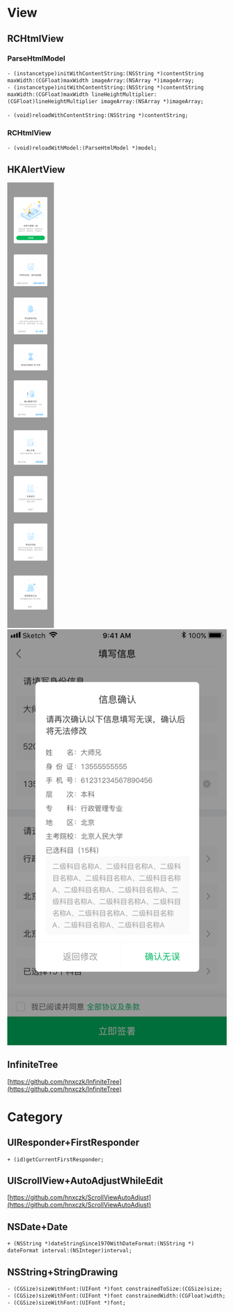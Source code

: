 # View
## RCHtmlView
### ParseHtmlModel

```
- (instancetype)initWithContentString:(NSString *)contentString maxWidth:(CGFloat)maxWidth imageArray:(NSArray *)imageArray;
- (instancetype)initWithContentString:(NSString *)contentString maxWidth:(CGFloat)maxWidth lineHeightMultiplier:(CGFloat)lineHeightMultiplier imageArray:(NSArray *)imageArray;

- (void)reloadWithContentString:(NSString *)contentString;
```

### RCHtmlView

```
- (void)reloadWithModel:(ParseHtmlModel *)model;
```
## HKAlertView

![](./image1.png)
![](./image0.png)

## InfiniteTree
[https://github.com/hnxczk/InfiniteTree](https://github.com/hnxczk/InfiniteTree)
# Category
## UIResponder+FirstResponder

```
+ (id)getCurrentFirstResponder;
```

## UIScrollView+AutoAdjustWhileEdit

[https://github.com/hnxczk/ScrollViewAutoAdjust](https://github.com/hnxczk/ScrollViewAutoAdjust)

## NSDate+Date

```
+ (NSString *)dateStringSince1970WithDateFormat:(NSString *)
dateFormat interval:(NSInteger)interval;
```
## NSString+StringDrawing

```
- (CGSize)sizeWithFont:(UIFont *)font constrainedToSize:(CGSize)size;
- (CGSize)sizeWithFont:(UIFont *)font constrainedWidth:(CGFloat)width;
- (CGSize)sizeWithFont:(UIFont *)font;
```

